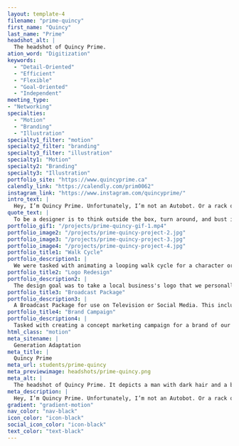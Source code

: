 ```yaml
---
layout: template-4
filename: "prime-quincy"
first_name: "Quincy"
last_name: "Prime"
headshot_alt: |
  The headshot of Quincy Prime.
ation_word: "Digitization"
keywords:
  - "Detail-Oriented"
  - "Efficient"
  - "Flexible"
  - "Goal-Oriented"
  - "Independent"
meeting_type:
- "Networking"
specialties:
  - "Motion"
  - "Branding"
  - "Illustration"
specialty1_filter: "motion"
specialty2_filter: "branding"
specialty3_filter: "illustration"
specialty1: "Motion"
specialty2: "Branding"
specialty3: "Illustration"
portfolio_site: "https://www.quincyprime.ca"
calendly_link: "https://calendly.com/prim0062"
instagram_link: "https://www.instagram.com/quincyprime/"
intro_text: |
  Hey, I’m Quincy Prime. Unfortunately, I’m not an Autobot. Or a rack of ribs. But I am a Graphic Designer! I really enjoy motion graphics and I’m working towards moving my career in that direction. While my main passion in design is motion graphics, I also specialize in image retouching, and logo/icon design. I've also been commissioned for hundreds of social media pieces such as YouTube thumbnails and Twitch channel works.
quote_text: |
  To be a designer is to think outside the box, turn around, and bust it open for everyone else.
portfolio_gif1: "/projects/prime-quincy-gif-1.mp4"
portfolio_image2: "/projects/prime-quincy-project-2.jpg"
portfolio_image3: "/projects/prime-quincy-project-3.jpg"
portfolio_image4: "/projects/prime-quincy-project-4.jpg"
portfolio_title1: "Walk Cycle"
portfolio_description1: |
  We were tasked with animating a looping walk cycle for a character or animal of our design. Naturally, I animated my Pomeranian, Max.
portfolio_title2: "Logo Redesign"
portfolio_description2: |
  The design goal was to take a local business's logo that we personally felt was lacking, and redesign it with the knowledge and concepts learned in the program.
portfolio_title3: "Broadcast Package"
portfolio_description3: |
  A Broadcast Package for use on Television or Social Media. This included an intro, transition, and lower-thirds segment.
portfolio_title4: "Brand Campaign"
portfolio_description4: |
  Tasked with creating a concept marketing campaign for a brand of our choice, I decided to make an inclusivity campaign for PlayStation.
html_class: "motion"
meta_sitename: |
  Generation Adaptation
meta_title: |
  Quincy Prime
meta_url: students/prime-quincy
meta_previewimage: headshots/prime-quincy.png
meta_alt: |
  The headshot of Quincy Prime. It depicts a man with dark hair and a beard wearing a dark t-shirt.
meta_description: |
  Hey, I’m Quincy Prime. Unfortunately, I’m not an Autobot. Or a rack of ribs. But I am a Graphic Designer! I really enjoy motion graphics and I’m working towards moving my career in that direction. While my main passion in design is motion graphics, I also specialize in image retouching, and logo/icon design. I've also been commissioned for hundreds of social media pieces such as YouTube thumbnails and Twitch channel works.
gradient: "gradient-motion"
nav_color: "nav-black"
icon_color: "icon-black"
social_icon_color: "icon-black"
text_color: "text-black"
---
```

